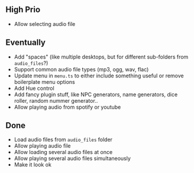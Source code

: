 ## High Prio

* Allow selecting audio file

## Eventually

* Add "spaces" (like multiple desktops, but for different sub-folders from `audio_files`?)
* Support common audio file types (mp3, ogg, wav, flac)
* Update menu in `menu.ts` to either include something useful or remove boilerplate menu options
* Add Hue control
* Add fancy plugin stuff, like NPC generators, name generators, dice roller, random nummer generator..
* Allow playing audio from spotify or youtube


## Done
* Load audio files from `audio_files` folder
* Allow playing audio file
* Allow loading several audio files at once
* Allow playing several audio files simultaneously
* Make it look ok 

